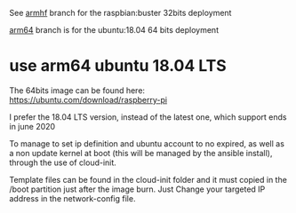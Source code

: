 
See [armhf](https://github.com/frederic-blanc/rpi-k8s/tree/armhf) branch for the raspbian:buster 32bits deployment<br/>

[arm64](https://github.com/frederic-blanc/rpi-k8s) branch is for the ubuntu:18.04 64 bits deployment<br/>

# use arm64 ubuntu 18.04 LTS
The 64bits image can be found here: https://ubuntu.com/download/raspberry-pi

I prefer the 18.04 LTS version, instead of the latest one, which support ends in june 2020

To manage to set ip definition and ubuntu account to no expired, as well as a non update kernel at boot (this will be managed by the ansible install), through the use of cloud-init. 

Template files can be found in the cloud-init folder and it must copied in the /boot partition just after the image burn. Just Change your targeted IP address in the network-config file.
